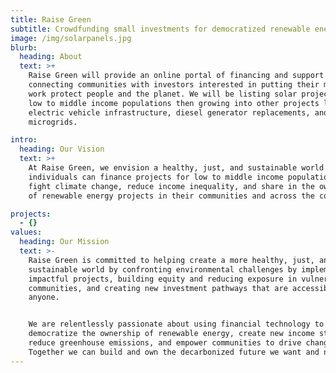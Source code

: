 ```yaml
---
title: Raise Green
subtitle: Crowdfunding small investments for democratized renewable energy ownership
image: /img/solarpanels.jpg
blurb:
  heading: About
  text: >+
    Raise Green will provide an online portal of financing and support by
    connecting communities with investors interested in putting their money to
    work protect people and the planet. We will be listing solar projects for
    low to middle income populations then growing into other projects like
    electric vehicle infrastructure, diesel generator replacements, and
    microgrids.

intro:
  heading: Our Vision
  text: >+
    At Raise Green, we envision a healthy, just, and sustainable world where
    individuals can finance projects for low to middle income populations that
    fight climate change, reduce income inequality, and share in the ownership
    of renewable energy projects in their communities and across the country.

projects:
  - {}
values:
  heading: Our Mission
  text: >-
    Raise Green is committed to helping create a more healthy, just, and
    sustainable world by confronting environmental challenges by implementing
    impactful projects, building equity and reducing exposure in vulnerable
    communities, and creating new investment pathways that are accessible to
    anyone.


    We are relentlessly passionate about using financial technology to
    democratize the ownership of renewable energy, create new income streams,
    reduce greenhouse emissions, and empower communities to drive change.
    Together we can build and own the decarbonized future we want and need.
---
```


